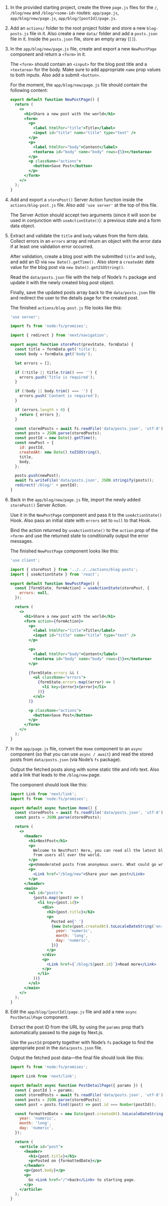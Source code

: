 1. In the provided starting project, create the three `page.js` files for the `/`, `/blog/new` and `/blog/<some-id>` routes: `app/page.js`, `app/blog/new/page.js`, `app/blog/[postId]/page.js`.

2. Add an `actions/` folder to the root project folder and store a new `blog-posts.js` file in it. Also create a new `data/` folder and add a `posts.json` file in it. Inside the `posts.json` file, store an empty array (`[]`).

3. In the `app/blog/new/page.js` file, create and export a new `NewPostPage` component and return a `<form>` in it.

   The `<form>` should contain an `<input>` for the blog post title and a `<textarea>` for the body. Make sure to add appropriate `name` prop values to both inputs. Also add a submit `<button>`.

   For the moment, the `app/blog/new/page.js` file should contain the following content:

   ```jsx
   export default function NewPostPage() {
     return (
       <>
         <h1>Share a new post with the world</h1>
         <form>
           <p>
             <label htmlFor="title">Title</label>
             <input id="title" name="title" type="text" />
           </p>
           <p>
             <label htmlFor="body">Content</label>
             <textarea id="body" name="body" rows={5}></textarea>
           </p>
           <p className="actions">
             <button>Save Post</button>
           </p>
         </form>
       </>
     );
   }
   ```

4. Add and export a `storePost()` Server Action function inside the `actions/blog-post.js` file. Also add `'use server'` at the top of this file.

   The Server Action should accept two arguments (since it will soon be used in conjunction with `useActionState()`): a previous state and a form data object.

5. Extract and validate the `title` and `body` values from the form data. Collect errors in an `errors` array and return an object with the error data if at least one validation error occurred.

   After validation, create a blog post with the submitted `title` and `body`, and add an ID via `new Date().getTime().` Also store a `createdAt` date value for the blog post via `new Date().getISOString()`.

   Read the `data/posts.json` file with the help of Node’s `fs` package and update it with the newly created blog post object.

   Finally, save the updated posts array back to the `data/posts.json` file and redirect the user to the details page for the created post.

   The finished `actions/blog-post.js` file looks like this:

   ```jsx
   'use server';

   import fs from 'node:fs/promises';

   import { redirect } from 'next/navigation';

   export async function storePost(prevState, formData) {
     const title = formData.get('title');
     const body = formData.get('body');

     let errors = [];

     if (!title || title.trim() === '') {
       errors.push('Title is required');
     }

     if (!body || body.trim() === '') {
       errors.push('Content is required');
     }

     if (errors.length > 0) {
       return { errors };
     }

     const storedPosts = await fs.readFile('data/posts.json', 'utf-8');
     const posts = JSON.parse(storedPosts);
     const postId = new Date().getTime();
     const newPost = {
       id: postId,
       createdAt: new Date().toISOString(),
       title,
       body,
     };

     posts.push(newPost);
     await fs.writeFile('data/posts.json', JSON.stringify(posts));
     redirect('/blog/' + postId);
   }
   ```

6. Back in the `app/blog/new/page.js` file, import the newly added `storePost()` Server Action.

   Use it in the `NewPostPage` component and pass it to the `useActionState()` Hook. Also pass an initial state with `errors` set to `null` to that Hook.

   Bind the action returned by `useActionState()` to the `action` prop of the `<form>` and use the returned state to conditionally output the error messages.

   The finished `NewPostPage` component looks like this:

   ```jsx
   'use client';

   import { storePost } from '../../../actions/blog-posts';
   import { useActionState } from 'react';

   export default function NewPostPage() {
     const [formState, formAction] = useActionState(storePost, {
       errors: null,
     });

     return (
       <>
         <h1>Share a new post with the world</h1>
         <form action={formAction}>
           <p>
             <label htmlFor="title">Title</label>
             <input id="title" name="title" type="text" />
           </p>

           <p>
             <label htmlFor="body">Content</label>
             <textarea id="body" name="body" rows={5}></textarea>
           </p>

           {formState.errors && (
             <ul className="errors">
               {formState.errors.map((error) => (
                 <li key={error}>{error}</li>
               ))}
             </ul>
           )}

           <p className="actions">
             <button>Save Post</button>
           </p>
         </form>
       </>
     );
   }
   ```

7. In the `app/page.js` file, convert the `Home` component to an `async` component (so that you can use `async / await`) and read the stored posts from `data/posts.json` (via Node’s `fs` package).

   Output the fetched posts along with some static title and info text. Also add a link that leads to the `/blog/new` page.

   The component should look like this:

   ```jsx
   import Link from 'next/link';
   import fs from 'node:fs/promises';

   export default async function Home() {
     const storedPosts = await fs.readFile('data/posts.json', 'utf-8');
     const posts = JSON.parse(storedPosts);

     return (
       <>
         <header>
           <h1>NextPost</h1>
           <p>
             Welcome to NextPost! Here, you can read all the latest blog posts
             from users all over the world.
           </p>
           <p>Unmoderated posts from anonymous users. What could go wrong?</p>
           <p>
             <Link href="/blog/new">Share your own post</Link>
           </p>
         </header>
         <main>
           <ul id="posts">
             {posts.map((post) => (
               <li key={post.id}>
                 <div>
                   <h2>{post.title}</h2>
                   <p>
                     Posted on{' '}
                     {new Date(post.createdAt).toLocaleDateString('en-US', {
                       year: 'numeric',
                       month: 'long',
                       day: 'numeric',
                     })}
                   </p>
                 </div>
                 <p>
                   <Link href={`/blog/${post.id}`}>Read more</Link>
                 </p>
               </li>
             ))}
           </ul>
         </main>
       </>
     );
   }
   ```

8. Edit the `app/blog/[postId]/page.js` file and add a new `async` `PostDetailPage` component.

   Extract the post ID from the URL by using the `params` prop that’s automatically passed to the page by Next.js.

   Use the `postId` property together with Node’s `fs` package to find the appropriate post in the `data/posts.json` file.

   Output the fetched post data—the final file should look like this:

    ```jsx
    import fs from 'node:fs/promises';

    import Link from 'next/link';

    export default async function PostDetailPage({ params }) {
      const { postId } = params;
      const storedPosts = await fs.readFile('data/posts.json', 'utf-8');
      const posts = JSON.parse(storedPosts);
      const post = posts.find((post) => post.id === Number(postId));

      const formattedDate = new Date(post.createdAt).toLocaleDateString('en-US', {
        year: 'numeric',
        month: 'long',
        day: 'numeric',
      });

      return (
        <article id="post">
          <header>
            <h1>{post.title}</h1>
            <p>Posted on {formattedDate}</p>
          </header>
          <p>{post.body}</p>
          <p>
            Go <Link href="/">back</Link> to starting page.
          </p>
        </article>
      );
    }
    ```
